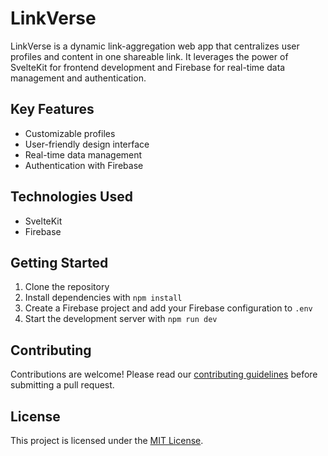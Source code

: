 # LinkVerse

LinkVerse is a dynamic link-aggregation web app that centralizes user profiles and content in one shareable link. It leverages the power of SvelteKit for frontend development and Firebase for real-time data management and authentication.

## Key Features

- Customizable profiles
- User-friendly design interface
- Real-time data management
- Authentication with Firebase

## Technologies Used

- SvelteKit
- Firebase

## Getting Started

1. Clone the repository
2. Install dependencies with `npm install`
3. Create a Firebase project and add your Firebase configuration to `.env`
4. Start the development server with `npm run dev`

## Contributing

Contributions are welcome! Please read our [contributing guidelines](CONTRIBUTING.md) before submitting a pull request.

## License

This project is licensed under the [MIT License](LICENSE).

